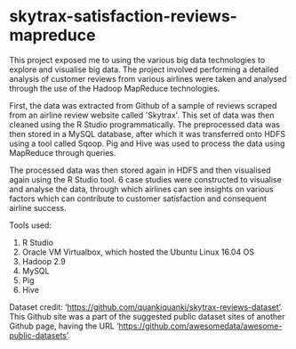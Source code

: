 # skytrax-satisfaction-reviews-mapreduce

This project exposed me to using the various big data technologies to explore and visualise big data. The project involved performing a detailed analysis of customer reviews from various airlines were taken and analysed through the use of the Hadoop MapReduce technologies.

First, the data was extracted from Github of a sample of reviews scraped from an airline review website called 'Skytrax'. This set of data was then cleaned using the R Studio programmatically. The preprocessed data was then stored in a MySQL database, after which it was transferred onto HDFS using a tool called Sqoop. Pig and Hive was used to process the data using MapReduce through queries.

The processed data was then stored again in HDFS and then visualised again using the R Studio tool. 6 case studies were constructed to visualise and analyse the data, through which airlines can see insights on various factors which can contribute to customer satisfaction and consequent airline success.

Tools used:
1. R Studio
2. Oracle VM Virtualbox, which hosted the Ubuntu Linux 16.04 OS
3. Hadoop 2.9
4. MySQL
5. Pig
6. Hive

Dataset credit: ‘https://github.com/quankiquanki/skytrax-reviews-dataset’. This Github site was a part of the suggested public dataset sites of another Github page, having the URL ‘https://github.com/awesomedata/awesome-public-datasets’.

